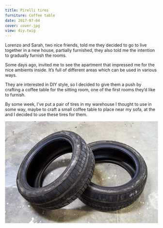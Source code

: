 ```yaml
---
title: Pirelli tires
furniture: Coffee table
date: 2017-07-04
cover: cover.jpg
view: diy.twig
---
```


Lorenzo and Sarah, two nice friends, told me they decided to go to live together in a new house, partially furnished, they also told me the intention to gradually furnish the rooms.

Some days ago, invited me to see the apartment that impressed me for the nice ambients inside. It’s full of different areas which can be used in various ways.

They are interested in DIY style, so I decided to give them a push by crafting a coffee table for the sitting room, one of the first rooms they’d like to furnish.

By some week, I’ve put a pair of tires in my warehouse I thought to use in some way, maybe to craft a small coffee table to place near my sofa, at the and I decided to use these tires for them.

[
  ![This is the cover](tires-with-dirty.jpg)
](cover.jpg)
